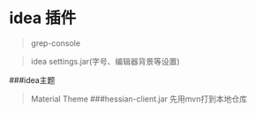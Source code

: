 idea 插件
==
>grep-console


>idea settings.jar(字号、编辑器背景等设置)

###idea主题
>Material Theme
###hessian-client.jar
>先用mvn打到本地仓库